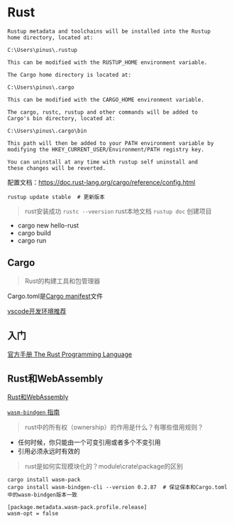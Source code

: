 # Rust

```text
Rustup metadata and toolchains will be installed into the Rustup
home directory, located at:

C:\Users\pinus\.rustup

This can be modified with the RUSTUP_HOME environment variable.

The Cargo home directory is located at:

C:\Users\pinus\.cargo

This can be modified with the CARGO_HOME environment variable.

The cargo, rustc, rustup and other commands will be added to
Cargo's bin directory, located at:

C:\Users\pinus\.cargo\bin

This path will then be added to your PATH environment variable by
modifying the HKEY_CURRENT_USER/Environment/PATH registry key.

You can uninstall at any time with rustup self uninstall and
these changes will be reverted.
```

配置文档：https://doc.rust-lang.org/cargo/reference/config.html


```shell
rustup update stable  # 更新版本 
```

> rust安装成功  `rustc --veersion`
> rust本地文档  `rustup doc`
> 创建项目
- cargo new hello-rust
- cargo build
- cargo run

## Cargo
> Rust的构建工具和包管理器

Cargo.toml是[Cargo manifest](https://doc.rust-lang.org/cargo/reference/manifest.html)文件

[vscode开发环境推荐](https://www.duidaima.com/Group/Topic/Rust/18060)

## 入门

[官方手册 The Rust Programming Language](https://doc.rust-lang.org/book/)

## Rust和WebAssembly

[Rust和WebAssembly](https://wasm.rust-lang.net.cn/docs/book/introduction.html)

[`wasm-bindgen` 指南](https://wasm.rust-lang.net.cn/docs/wasm-bindgen/introduction.html)

> rust中的所有权（ownership）的作用是什么？有哪些借用规则？

- 任何时候，你只能由一个可变引用或者多个不变引用
- 引用必须永远时有效的

> rust是如何实现模块化的？module\crate\package的区别

> 

```shell
cargo install wasm-pack
cargo install wasm-bindgen-cli --version 0.2.87  # 保证保本和Cargo.toml中的wasm-bindgen版本一致
```

```text
[package.metadata.wasm-pack.profile.release]
wasm-opt = false
```

